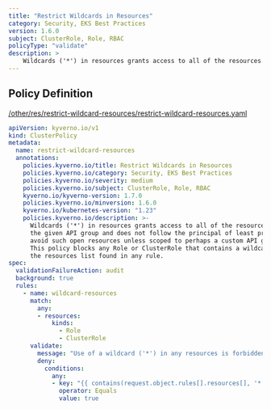```yaml
---
title: "Restrict Wildcards in Resources"
category: Security, EKS Best Practices
version: 1.6.0
subject: ClusterRole, Role, RBAC
policyType: "validate"
description: >
    Wildcards ('*') in resources grants access to all of the resources referenced by the given API group and does not follow the principal of least privilege. As much as possible, avoid such open resources unless scoped to perhaps a custom API group. This policy blocks any Role or ClusterRole that contains a wildcard entry in the resources list found in any rule.
---
```


## Policy Definition
<a href="https://github.com/kyverno/policies/raw/main//other/res/restrict-wildcard-resources/restrict-wildcard-resources.yaml" target="-blank">/other/res/restrict-wildcard-resources/restrict-wildcard-resources.yaml</a>

```yaml
apiVersion: kyverno.io/v1
kind: ClusterPolicy
metadata:
  name: restrict-wildcard-resources
  annotations:
    policies.kyverno.io/title: Restrict Wildcards in Resources
    policies.kyverno.io/category: Security, EKS Best Practices
    policies.kyverno.io/severity: medium
    policies.kyverno.io/subject: ClusterRole, Role, RBAC
    kyverno.io/kyverno-version: 1.7.0
    policies.kyverno.io/minversion: 1.6.0
    kyverno.io/kubernetes-version: "1.23"
    policies.kyverno.io/description: >-
      Wildcards ('*') in resources grants access to all of the resources referenced by
      the given API group and does not follow the principal of least privilege. As much as possible,
      avoid such open resources unless scoped to perhaps a custom API group.
      This policy blocks any Role or ClusterRole that contains a wildcard entry in
      the resources list found in any rule.
spec:
  validationFailureAction: audit
  background: true
  rules:
    - name: wildcard-resources
      match:
        any:
        - resources:
            kinds:
              - Role
              - ClusterRole
      validate:
        message: "Use of a wildcard ('*') in any resources is forbidden."
        deny:
          conditions:
            any:
            - key: "{{ contains(request.object.rules[].resources[], '*') }}"
              operator: Equals
              value: true
```
